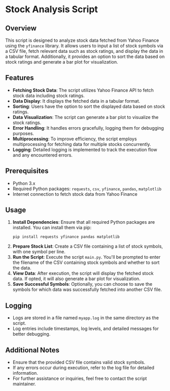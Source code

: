 # Stock Analysis Script

## Overview
This script is designed to analyze stock data fetched from Yahoo Finance using the `yfinance` library. It allows users to input a list of stock symbols via a CSV file, fetch relevant data such as stock ratings, and display the data in a tabular format. Additionally, it provides an option to sort the data based on stock ratings and generate a bar plot for visualization.

## Features
- **Fetching Stock Data**: The script utilizes Yahoo Finance API to fetch stock data including stock ratings.
- **Data Display**: It displays the fetched data in a tabular format.
- **Sorting**: Users have the option to sort the displayed data based on stock ratings.
- **Data Visualization**: The script can generate a bar plot to visualize the stock ratings.
- **Error Handling**: It handles errors gracefully, logging them for debugging purposes.
- **Multiprocessing**: To improve efficiency, the script employs multiprocessing for fetching data for multiple stocks concurrently.
- **Logging**: Detailed logging is implemented to track the execution flow and any encountered errors.

## Prerequisites
- Python 3.x
- Required Python packages: `requests`, `csv`, `yfinance`, `pandas`, `matplotlib`
- Internet connection to fetch stock data from Yahoo Finance

## Usage
1. **Install Dependencies**: Ensure that all required Python packages are installed. You can install them via pip:
   ```
   pip install requests yfinance pandas matplotlib
   ```
2. **Prepare Stock List**: Create a CSV file containing a list of stock symbols, with one symbol per line.
3. **Run the Script**: Execute the script `main.py`. You'll be prompted to enter the filename of the CSV containing stock symbols and whether to sort the data.
4. **View Data**: After execution, the script will display the fetched stock data. If opted, it will also generate a bar plot for visualization.
5. **Save Successful Symbols**: Optionally, you can choose to save the symbols for which data was successfully fetched into another CSV file.

## Logging
- Logs are stored in a file named `myapp.log` in the same directory as the script.
- Log entries include timestamps, log levels, and detailed messages for better debugging.

## Additional Notes
- Ensure that the provided CSV file contains valid stock symbols.
- If any errors occur during execution, refer to the log file for detailed information.
- For further assistance or inquiries, feel free to contact the script maintainer.


   



